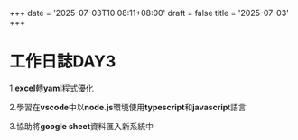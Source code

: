 +++
date = '2025-07-03T10:08:11+08:00'
draft = false
title = '2025-07-03'
+++
# 工作日誌DAY3
<!--more-->

1.**excel**轉**yaml**程式優化

2.學習在**vscode**中以**node.js**環境使用**typescript**和**javascrip**t語言

3.協助將**google sheet**資料匯入新系統中
